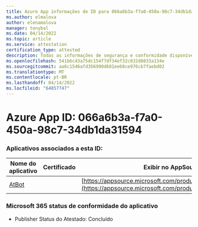 ```yaml
---
title: Azure App informações de ID para 066a6b3a-f7a0-450a-98c7-34db1da31594
ms.author: elmalova
author: elenamalova
manager: tonybal
ms.date: 04/14/2022
ms.topic: article
ms.service: attestation
certification_type: attested
description: Todas as informações de segurança e conformidade disponíveis para 066a6b3a-f7a0-450a-98c7-34db1da31594.
ms.openlocfilehash: 541b6c43a75dc154f7df34ef32c832d8033a134e
ms.sourcegitcommit: aa6c1546afd356990d681ee68ce976cb7faebd02
ms.translationtype: MT
ms.contentlocale: pt-BR
ms.lasthandoff: 04/14/2022
ms.locfileid: "64857747"
---
```

# <a name="azure-app-id-066a6b3a-f7a0-450a-98c7-34db1da31594"></a>Azure App ID: 066a6b3a-f7a0-450a-98c7-34db1da31594


### <a name="apps-associated-with-this-id"></a>Aplicativos associados a esta ID:
| **Nome do aplicativo** | **Certificado** | **Exibir no AppSource** |
|--------------|---------------|-----------------------|
| [AtBot](../forward/WA104381219.md) |  | [https://appsource.microsoft.com/product/office/WA104381219](https://appsource.microsoft.com/product/office/WA104381219) |

### <a name="microsoft-365-app-compliance-status"></a>Microsoft 365 status de conformidade do aplicativo
- Publisher Status do Atestado: Concluído

